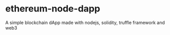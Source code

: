 # ethereum-node-dapp
A simple blockchain dApp made with nodejs, solidity, truffle framework and web3
